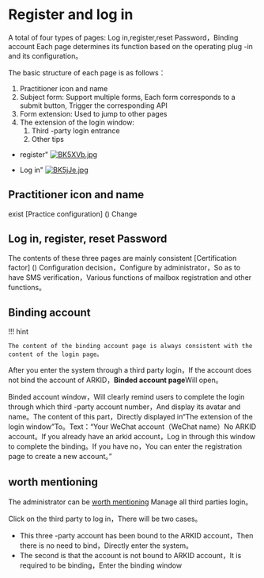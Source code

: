 # Register and log in
A total of four types of pages: Log in,register,reset Password，Binding account
Each page determines its function based on the operating plug -in and its configuration。

The basic structure of each page is as follows：

1. Practitioner icon and name
2. Subject form: Support multiple forms, Each form corresponds to a submit button, Trigger the corresponding API
3. Form extension: Used to jump to other pages
4. The extension of the login window: 
      1. Third -party login entrance
      2. Other tips

* register"
[![BK5XVb.jpg](https://v1.ax1x.com/2022/10/14/BK5XVb.jpg)](https://x.imgtu.com/i/BK5XVb)

* Log in"
[![BK5jJe.jpg](https://v1.ax1x.com/2022/10/14/BK5jJe.jpg)](https://x.imgtu.com/i/BK5jJe)
## Practitioner icon and name

exist [Practice configuration] () Change


## Log in, register, reset Password

The contents of these three pages are mainly consistent [Certification factor] () Configuration decision，Configure by administrator，So as to have SMS verification，Various functions of mailbox registration and other functions。

## Binding account

!!! hint

    The content of the binding account page is always consistent with the content of the login page。

After you enter the system through a third party login，If the account does not bind the account of ARKID，**Binded account page**Will open。

Binded account window，Will clearly remind users to complete the login through which third -party account number，And display its avatar and name。The content of this part，Directly displayed in“The extension of the login window”To。Text：“Your WeChat account（WeChat name）No ARKID account。If you already have an arkid account，Log in through this window to complete the binding。If you have no，You can enter the registration page to create a new account。”



## worth mentioning

The administrator can be [worth mentioning]() Manage all third parties login。

Click on the third party to log in，There will be two cases。

   * This three -party account has been bound to the ARKID account，Then there is no need to bind，Directly enter the system。
   * The second is that the account is not bound to ARKID account，It is required to be binding，Enter the binding window
